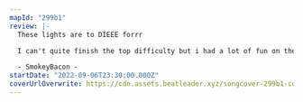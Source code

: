 ```yaml
---
mapId: "299b1"
review: |-
  These lights are to DIEEE forrr

  I can't quite finish the top difficulty but i had a lot of fun on the lowers xD

  - SmokeyBacon -
startDate: "2022-09-06T23:30:00.000Z"
coverUrlOverwrite: https://cdn.assets.beatleader.xyz/songcover-299b1-cover.jpg
---
```

